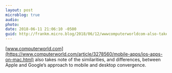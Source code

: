 ```yaml
---
layout: post
microblog: true
audio: 
photo: 
date: 2018-06-11 21:06:10 -0500
guid: http://frankm.micro.blog/2018/06/12/wwwcomputerworldcom-also-takes.html
---
```

 [www.computerworld.com](https://www.computerworld.com/article/3278560/mobile-apps/ios-apps-on-mac.html) also takes note of the similarities, and differences, between Apple and Google’s approach to mobile and desktop convergence. 
